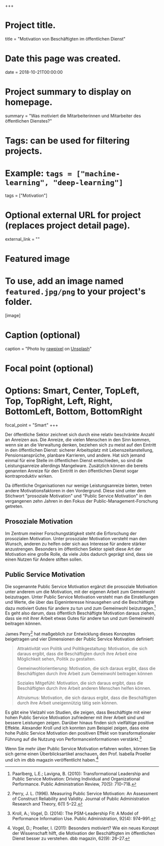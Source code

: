 +++
# Project title.
title = "Motivation von Beschäftigten im öffentlichen Dienst"

# Date this page was created.
date = 2018-10-21T00:00:00

# Project summary to display on homepage.
summary = "Was motiviert die Mitarbeiterinnen und Mitarbeiter des öffentlichen Dienstes?"

# Tags: can be used for filtering projects.
# Example: `tags = ["machine-learning", "deep-learning"]`
tags = ["Motivation"]

# Optional external URL for project (replaces project detail page).
external_link = ""

# Featured image
# To use, add an image named `featured.jpg/png` to your project's folder. 
[image]
  # Caption (optional)
  caption = "Photo by [rawpixel](https://unsplash.com/@rawpixel) on [Unsplash](https://unsplash.com/photos/h8mMTmO7lew)"
  
  # Focal point (optional)
  # Options: Smart, Center, TopLeft, Top, TopRight, Left, Right, BottomLeft, Bottom, BottomRight
  focal_point = "Smart"
+++

Der öffentliche Sektor zeichnet sich durch eine relativ beschränkte Anzahl an Anreizen aus. Die Anreize, die vielen Menschen in den Sinn kommen, wenn sie an die Verwaltung denken, beziehen sich zu meist auf den Eintritt in den öffentlichen Dienst: sicherer Arbeitsplatz mit Lebenszeitanstellung, Pensionsansprüche, planbare Karrieren, und andere. Hat sich jemand einmal für eine Stelle im öffentlichen Dienst entschieden, so sind die Leistungsanreize allerdings Mangelware. Zusätzlich können die bereits genannten Anreize für den Eintritt in den öffentlichen Dienst sogar kontraproduktiv wirken.

Da öffentliche Organisationen nur wenige Leistungsanreize bieten, treten andere Motivationsfaktoren in den Vordergrund. Diese sind unter dem Stichwort "prosoziale Motivation" und "Public Service Motivation" in den vergangenen zehn Jahren in den Fokus der Public-Management-Forschung getreten.

## Prosoziale Motivation

Im Zentrum meiner Forschungstätigkeit steht die Erforschung der prosozialen Motivation. Unter prosozialer Motivation versteht man den Wunsch, anderen zu helfen oder sich aus Interesse für andere stärker anzustrengen. Besonders im öffentlichen Sektor spielt diese Art der Motivation eine große Rolle, da viele Jobs dadurch geprägt sind, dass sie einen Nutzen für Andere stiften sollen. 



## Public Service Motivation

Die sogenannte Public Service Motivation ergänzt die prosoziale Motivation unter anderem um die Motivation, mit der eigenen Arbeit zum Gemeinwohl beizutragen. Unter Public Service Motivation versteht man die Einstellungen und Werte, die über das Eigeninteresse hinausgehen und die Beschäftigte dazu motiviert Gutes für andere zu tun und zum Gemeinwohl beizutragen.[^1] Es geht also darum, dass öffentlich Beschäftigte Motivation daraus ziehen, dass sie mit ihrer Arbeit etwas Gutes für andere tun und zum Gemeinwohl beitragen können.

[^1]: Paarlberg, L.E.; Lavigna, B. (2010): Transformational Leadership and Public Service Motivation: Driving Individual and Organizational Performance. Public Administration Review, 70(5): 710–718.

James Perry[^2] hat maßgeblich zur Entwicklung dieses Konzeptes beigetragen und vier Dimensionen der Public Service Motivation definiert:

[^2]: Perry, J. L. (1996). Measuring Public Service Motivation: An Assessment of Construct Reliability and Validity. Journal of Public Administration Research and Theory, 6(1) 5–22.

> Attraktivität von Politik und Politikgestaltung: Motivation, die sich daraus ergibt, dass die Beschäftigten durch ihre Arbeit eine Möglichkeit sehen, Politik zu gestalten.
>
> Gemeinwohlorientierung: Motivation, die sich daraus ergibt, dass die Beschäftigten durch ihre Arbeit zum Gemeinwohl beitragen können
>
> Soziales Mitgefühl: Motivation, die sich daraus ergibt, dass die Beschäftigten durch ihre Arbeit anderen Menschen helfen können.
>
> Altruismus: Motivation, die sich daraus ergibt, dass die Beschäftigten durch ihre Arbeit uneigennützig tätig sein können.

Es gibt eine Vielzahl von Studien, die zeigen, dass Beschäftigte mit einer hohen Public Service Motivation zufriedener mit ihrer Arbeit sind und bessere Leistungen zeigen. Darüber hinaus finden sich vielfältige positive Effekte. Alexander Kroll und ich konnten zum Beispiel zeigen, dass eine hohe Public Service Motivation den positiven Effekt von transformationaler Führung auf die Nutzung von Performanceinformationen verstärkt.[^3]

Wenn Sie mehr über Public Service Motivation erfahren wollen, können Sie sich gerne einen Überblicksartikel anschauen, den Prof. Isabella Proeller und ich im dbb magazin veröffentlicht haben.[^4]

[^3]: Kroll, A.; Vogel, D. (2014): The PSM-Leadership Fit: A Model of Performance Information Use. Public Administration, 92(4): 974–991.

[^4]: Vogel, D.; Proeller, I. (2011): Besonders motiviert? Wie ein neues Konzept der Wissenschaft hilft, die Motivation der Beschäftigten im öffentlichen Dienst besser zu verstehen. dbb magazin, 62(9): 26–27.
